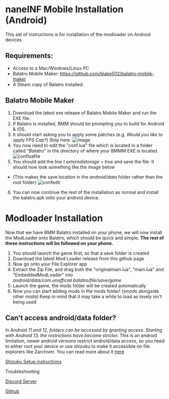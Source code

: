 
# naneINF Mobile Installation (Android)
This set of instructions is for installation of the modloader on Android devices

## Requirements:
* Access to a Mac/Windows/Linux PC
* Balatro Mobile Maker: https://github.com/blake502/balatro-mobile-maker
* A Steam copy of Balatro installed.

## Balatro Mobile Maker
1. Download the latest exe release of Balatro Mobile Maker and run the EXE file.
2. If Balatro is installed, BMM should be prompting you to build for Android & iOS.
3. It should start asking you to apply some patches (e.g. *Would you like to apply FPS Cap?*) Stop here.
![image](https://github.com/user-attachments/assets/f749c390-f743-45be-abdc-08306951dab7)
4. You now need to edit the "conf.lua" file which is located in a folder called "*Balatro*" in the directory of where your BMMM EXE is located.
![confluafile](https://github.com/user-attachments/assets/07606796-b4ac-4747-8c38-54db2e898bd0)
5. You should add the line *t.externalstorage = true* and save the file. It should now look something like the image below
* (This makes the save location in the *android/data* folder rather than the root folder)
 ![confedit](https://github.com/user-attachments/assets/fed150ef-855e-4cec-9f82-d67edd314312)
6. You can now continue the rest of the installation as normal and install the balatro.apk onto your android device.





# Modloader Installation
Now that we have BMM Balatro installed on your phone, we will now install the ModLoader onto Balatro, which should be quick and simple.
**The rest of these instructions will be followed on your phone.**
1. You should launch the game first, so that a save folder is created
2. Download the latest Mod Loader release from this github page
3. Now go onto your File Explorer app
4. Extract the Zip File, and drag both the "originalmain.lua", "main.lua" and "EmbeddedModLoader" into *android/data/com.unofficial.balatro/file/save/game* 
5. Launch the game, the mods folder will be created automatically
6. Now you can start adding mods in the mods folder! (smods alongside other mods) Keep in mind that it may take a while to load as lovely isn't being used

## Can't access android/data folder?
*In Android 11 and 12, folders can be accessed by granting access. Starting with Android 13, the restrictions have become stricter.*
This is an android limitation, newer android versions restrict android/data access, so you need to either root your device or use shizuku to make it accessible on file explorers like Zarchiver.
You can read more about it [here](https://zdevs.ru/en/za/android_data_obb.html)

[Shizuku Setup instructions](https://shizuku.rikka.app/guide/setup/)

Troubleshooting

[Discord Server](https://discord.gg/2pjsG3u2wm)

[Github](https://github.com/3XPLwastaken/naneINF-Balatro-Modloader)
